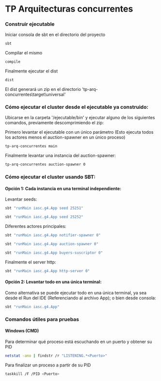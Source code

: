 # TP Arquitecturas concurrentes

### Construir ejecutable

Iniciar consola de sbt en el directorio del proyecto
```bash
sbt
```
Compilar el mismo
```bash
compile
```

Finalmente ejecutar el dist
```bash
dist
```
El dist generará un zip en el directorio 'tp-arq-concurrentes\target\universal\'


### Cómo ejecutar el cluster desde el ejecutable ya construido:
Ubicarse en la carpeta '/ejecutable/bin' y ejecutar alguno de los siguientes comandos, previamente descomprimiendo el zip:

Primero levantar el ejecutable con un único parámetro (Esto ejecuta todos los actores menos el auction-spawner en un único proceso)
```bash
tp-arq-concurrentes main
```

Finalmente levantar una instancia del auction-spawner:
```bash
tp-arq-concurrentes auction-spawner 0
```

### Cómo ejecutar el cluster usando SBT: 
#### Opción 1: Cada instancia en una terminal independiente:

Levantar seeds:
```bash
sbt "runMain iasc.g4.App seed 25251"
```
```bash
sbt "runMain iasc.g4.App seed 25252"
```

Diferentes actores principales:
```bash
sbt "runMain iasc.g4.App notifier-spawner 0"
```
```bash
sbt "runMain iasc.g4.App auction-spawner 0"
```
```bash
sbt "runMain iasc.g4.App buyers-suscriptor 0"
```

Finalmente el server http:
```bash
sbt "runMain iasc.g4.App http-server 0"
```

#### Opción 2: Levantar todo en una única terminal:

Como alternativa se puede ejecutar todo en una única terminal, ya sea desde el Run del IDE (Referenciando al 
archivo App); o bien desde consola:

```bash
sbt "runMain iasc.g4.App"
```

### Comandos útiles para pruebas

#### Windows (CMD)

Para determinar qué proceso está escuchando en un puerto y obtener su PID
```bash
netstat -ano | findstr /r "LISTENING.*<Puerto>"
```

Para finalizar un proceso a partir de su PID
```bash
taskkill /F /PID <Puerto>
```